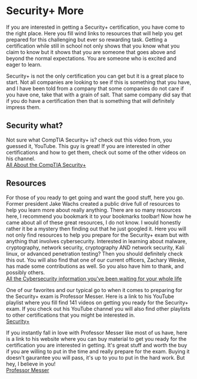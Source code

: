 # Security+ More

If you are interested in getting a Security+ certification, you have come to the right place. Here you fill wind links to resources that will help you get prepared for this challenging but ever so rewarding task. Getting a certification while still in school not only shows that you know what you claim to know but it shows that you are someone that goes above and beyond the normal expectations. You are someone who is excited and eager to learn. <br>

Security+ is not the only certification you can get but it is a great place to start. Not all companies are looking to see if this is something that you have, and I have been told from a company that some companies do not care if you have one, take that with a grain of salt. That same company did say that if you do have a certification then that is something that will definitely impress them. <br>

## Security what?
Not sure what CompTIA Security+ is? check out this video from, you guessed it, YouTube. This guy is great! If you are interested in other certifications and how to get them, check out some of the other videos on his channel.<br>
[All About the CompTIA Security+](https://www.youtube.com/watch?v=PIg3pjiFdf0)

## Resources
For those of you ready to get going and want the good stuff, here you go. Former president Jake Wachs created a public drive full of resources to help you learn more about really anything. There are so many resources here, I recommend you bookmark it to your bookmarks toolbar! Now how he came about all of these great resources, I do not know. I would honestly rather it be a mystery then finding out that he just googled it. Here you will not only find resources to help you prepare for the Security+ exam but with anything that involves cybersecurity. Interested in learning about malware, cryptography, network security, cryptography AND network security, Kali linux, or advanced penetration testing? Then you should definitely check this out. You will also find that one of our current officers, Zachary Weske, has made some contributions as well. So you also have him to thank, and possibly others.<br>
[All the Cybersecurity information you've been waiting for your whole life](https://drive.google.com/drive/u/1/folders/1jO8Ys4zdz8jQGqbaEXRdqXCW87oLNta-)<br>

One of our favorites and our typical go to when it comes to preparing for the Security+ exam is Professor Messer. Here is a link to his YouTube playlist where you fill find 141 videos on getting you ready for the Security+ exam. If you check out his YouTube channel you will also find other playlists to other certifications that you might be interested in.<br>
[Security+](https://www.youtube.com/watch?v=UbxRf_9Rcmg&list=PLG49S3nxzAnnVhoAaL4B6aMFDQ8_gdxAy) <br>

If you instantly fall in love with Professor Messer like most of us have, here is a link to his website where you can buy material to get you ready for the certification you are interested in getting. It's great stuff and worth the buy if you are willing to put in the time and really prepare for the exam. Buying it doesn't gaurantee you will pass, it's up to you to put in the hard work. But hey, I believe in you!<br>
[Professor Messer](https://www.professormesser.com/)
